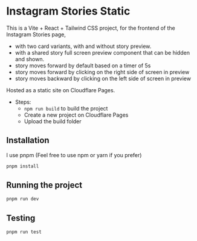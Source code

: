 # Instagram Stories Static

This is a Vite + React + Tailwind CSS project, for the frontend of the Instagram Stories page,

- with two card variants, with and without story preview.
- with a shared story full screen preview component that can be hidden and shown.
- story moves forward by default based on a timer of 5s
- story moves forward by clicking on the right side of screen in preview
- story moves backward by clicking on the left side of screen in preview

Hosted as a static site on Cloudflare Pages.

- Steps:
  - `npm run build` to build the project
  - Create a new project on Cloudflare Pages
  - Upload the build folder

## Installation

I use pnpm (Feel free to use npm or yarn if you prefer)

```bash
pnpm install
```

## Running the project

```bash
pnpm run dev
```

## Testing

```bash
pnpm run test
```
